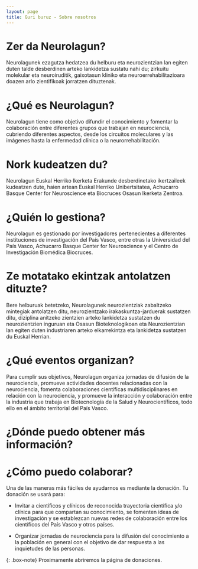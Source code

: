 ```yaml
---
layout: page
title: Guri buruz - Sobre nosotros
---
```


# Zer da Neurolagun?

Neurolagunek ezagutza hedatzea du helburu eta neurozientzian lan egiten duten talde desberdinen arteko lankidetza sustatu nahi du; zirkuitu molekular eta neuroiruditik, gaixotasun kliniko eta neuroerrehabilitazioara doazen arlo zientifikoak jorratzen dituztenak.

# ¿Qué es Neurolagun?

Neurolagun tiene como objetivo difundir el conocimiento y fomentar la colaboración entre diferentes grupos que trabajan en neurociencia, cubriendo diferentes aspectos, desde los circuitos moleculares y las imágenes hasta la enfermedad clínica o la neurorrehabilitación.

# Nork kudeatzen du?

Neurolagun Euskal Herriko Ikerketa Erakunde desberdinetako ikertzaileek kudeatzen dute, haien artean Euskal Herriko Unibertsitatea, Achucarro Basque Center for Neuroscience eta Biocruces Osasun Ikerketa Zentroa.

# ¿Quién lo gestiona?

Neurolagun es gestionado por investigadores pertenecientes a diferentes instituciones de investigación del País Vasco, entre otras la Universidad del País Vasco, Achucarro Basque Center for Neuroscience y el Centro de Investigación Biomédica Biocruces.

# Ze motatako ekintzak antolatzen dituzte?

Bere helburuak betetzeko, Neurolagunek neurozientziak zabaltzeko mintegiak antolatzen ditu, neurozientzako irakaskuntza-jarduerak sustatzen ditu, diziplina anitzeko zientzien arteko lankidetza sustatzen du neurozientzien inguruan eta Osasun Bioteknologikoan eta Neurozientzian lan egiten duten industriaren arteko elkarrekintza eta lankidetza sustatzen du Euskal Herrian.

# ¿Qué eventos organizan?

Para cumplir sus objetivos, Neurolagun organiza jornadas de difusión de la neurociencia, promueve actividades docentes relacionadas con la neurociencia, fomenta colaboraciones científicas multidisciplinares en relación con la neurociencia, y promueve la interacción y colaboración entre la industria que trabaja en Biotecnología de la Salud y Neurocientíficos, todo ello en el ámbito territorial del País Vasco.

# ¿Dónde puedo obtener más información?
# ¿Cómo puedo colaborar?

Una de las maneras más fáciles de ayudarnos es mediante la donación. Tu donación se usará para:

- Invitar a científicos y clínicos de reconocida trayectoria científica y/o clínica para que compartan su conocimiento, se fomenten ideas de investigación y se establezcan nuevas redes de colaboración entre los científicos del País Vasco y otros países.

- Organizar jornadas de neurociencia para la difusión del conocimiento a la población en general con el objetivo de dar respuesta a las inquietudes de las personas.

{: .box-note}
Proximamente abriremos la página de donaciones.
